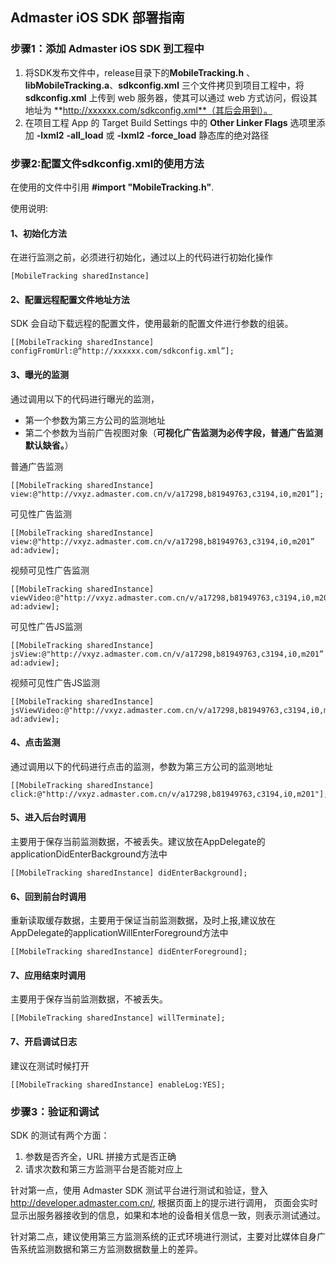 ## Admaster iOS SDK 部署指南

### 步骤1：添加 Admaster iOS SDK 到工程中

1. 将SDK发布文件中，release目录下的**MobileTracking.h** 、**libMobileTracking.a**、**sdkconfig.xml** 三个文件拷贝到项目工程中，将 **sdkconfig.xml** 上传到 web 服务器，使其可以通过 web 方式访问，假设其地址为 **http://xxxxxx.com/sdkconfig.xml**（其后会用到）。
2. 在项目工程 App 的 Target Build Settings 中的 **Other Linker Flags** 选项里添加 **-lxml2** **-all_load** 或 **-lxml2** **-force_load** 静态库的绝对路径

### 步骤2:配置文件sdkconfig.xml的使用方法
在使用的文件中引用 **#import "MobileTracking.h"**.

使用说明:

#### 1、初始化方法

在进行监测之前，必须进行初始化，通过以上的代码进行初始化操作

```
[MobileTracking sharedInstance]

```

#### 2、配置远程配置文件地址方法

SDK 会自动下载远程的配置文件，使用最新的配置文件进行参数的组装。

```
[[MobileTracking sharedInstance] configFromUrl:@“http://xxxxxx.com/sdkconfig.xml”];
```

#### 3、曝光的监测

通过调用以下的代码进行曝光的监测，

 * 第一个参数为第三方公司的监测地址
 * 第二个参数为当前广告视图对象（**可视化广告监测为必传字段，普通广告监测默认缺省。**）

普通广告监测

```
[[MobileTracking sharedInstance] view:@"http://vxyz.admaster.com.cn/v/a17298,b81949763,c3194,i0,m201”];

```
可见性广告监测

```
[[MobileTracking sharedInstance] view:@"http://vxyz.admaster.com.cn/v/a17298,b81949763,c3194,i0,m201” ad:adview];

```

视频可见性广告监测

```
[[MobileTracking sharedInstance] viewVideo:@"http://vxyz.admaster.com.cn/v/a17298,b81949763,c3194,i0,m201” ad:adview];

```
可见性广告JS监测

```
[[MobileTracking sharedInstance] jsView:@"http://vxyz.admaster.com.cn/v/a17298,b81949763,c3194,i0,m201” ad:adview];

```

视频可见性广告JS监测

```
[[MobileTracking sharedInstance] jsViewVideo:@"http://vxyz.admaster.com.cn/v/a17298,b81949763,c3194,i0,m201” ad:adview];

```

#### 4、点击监测
通过调用以下的代码进行点击的监测，参数为第三方公司的监测地址

```
[[MobileTracking sharedInstance] click:@"http://vxyz.admaster.com.cn/v/a17298,b81949763,c3194,i0,m201"];
```

#### 5、进入后台时调用
主要用于保存当前监测数据，不被丢失。建议放在AppDelegate的applicationDidEnterBackground方法中

```
[[MobileTracking sharedInstance] didEnterBackground];
```


#### 6、回到前台时调用
重新读取缓存数据，主要用于保证当前监测数据，及时上报,建议放在AppDelegate的applicationWillEnterForeground方法中

```
[[MobileTracking sharedInstance] didEnterForeground];
```


#### 7、应用结束时调用
主要用于保存当前监测数据，不被丢失。

```
[[MobileTracking sharedInstance] willTerminate];
```

#### 7、开启调试日志
建议在测试时候打开

```
[[MobileTracking sharedInstance] enableLog:YES];
```

### 步骤3：验证和调试

SDK 的测试有两个方面：

1. 参数是否齐全，URL 拼接方式是否正确
2. 请求次数和第三方监测平台是否能对应上

针对第一点，使用 Admaster SDK 测试平台进行测试和验证，登入 http://developer.admaster.com.cn/, 根据页面上的提示进行调用， 页面会实时显示出服务器接收到的信息，如果和本地的设备相关信息一致，则表示测试通过。

针对第二点，建议使用第三方监测系统的正式环境进行测试，主要对比媒体自身广告系统监测数据和第三方监测数据数量上的差异。


